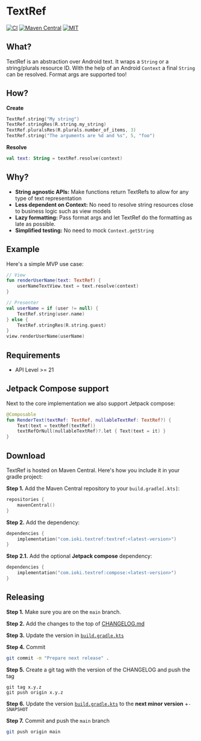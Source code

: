# TextRef

[![CI](https://github.com/ioki-mobility/TextRef/actions/workflows/test-lib.yml/badge.svg)](https://github.com/ioki-mobility/TextRef/actions/workflows/test-lib.yml)
[![Maven Central](https://img.shields.io/maven-central/v/com.ioki.textref/textref?labelColor=%2324292E&color=%233246c8)](https://central.sonatype.com/namespace/com.ioki.textref)
[![MIT](https://img.shields.io/badge/license-MIT-blue.svg?labelColor=%2324292E&color=%23d11064)](https://github.com/ioki-mobility/TextRef/blob/master/LICENSE.md)

## What?

TextRef is an abstraction over Android text. It wraps a `String` or a string/plurals resource ID.
With the help of an Android `Context` a final `String` can be resolved. Format args are supported too!

## How?

**Create**
```kotlin
TextRef.string("My string")
TextRef.stringRes(R.string.my_string)
TextRef.pluralsRes(R.plurals.number_of_items, 3)
TextRef.string("The arguments are %d and %s", 5, "foo")
```

**Resolve**
```kotlin
val text: String = textRef.resolve(context)
```

## Why?

* **String agnostic APIs:** Make functions return TextRefs to allow for any type of text representation
* **Less dependent on Context:** No need to resolve string resources close to business logic such as view models
* **Lazy formatting:** Pass format args and let TextRef do the formatting as late as possible.
* **Simplified testing:** No need to mock `Context.getString`

## Example

Here's a simple MVP use case:

```kotlin
// View
fun renderUserName(text: TextRef) {
    userNameTextView.text = text.resolve(context)
}

// Presenter
val userName = if (user != null) {
    TextRef.string(user.name)
} else {
    TextRef.stringRes(R.string.guest)
}
view.renderUserName(userName)
```

## Requirements

* API Level >= 21

## Jetpack Compose support

Next to the core implementation we also support Jetpack compose:

```kotlin
@Composable
fun RenderText(textRef: TextRef, nullableTextRef: TextRef?) {
    Text(text = textRef(textRef))
    textRefOrNull(nullableTextRef)?.let { Text(text = it) }
}
```

## Download

TextRef is hosted on Maven Central. Here's how you include it in your gradle project:

**Step 1.** Add the Maven Central repository to your `build.gradle[.kts]`:

```kotlin
repositories {
    mavenCentral()
}
```

**Step 2.** Add the dependency:

```kotlin
dependencies {
    implementation("com.ioki.textref:textref:<latest-version>")
}
```

**Step 2.1.** Add the optional **Jetpack compose** dependency:

```kotlin
dependencies {
    implementation("com.ioki.textref:compose:<latest-version>")
}
```

## Releasing

**Step 1.** Make sure you are on the `main` branch.

**Step 2.** Add the changes to the top of [CHANGELOG.md](CHANGELOG.md)

**Step 3.** Update the version in [`build.gradle.kts`](build.gradle.kts)

**Step 4.** Commit

```bash
git commit -m "Prepare next release" .
```

**Step 5.** Create a git tag with the version of the CHANGELOG and push the tag

```
git tag x.y.z
git push origin x.y.z
```

**Step 6.** Update the version [`build.gradle.kts`](build.gradle.kts) to the **next minor version** +`-SNAPSHOT`

**Step 7.** Commit and push the `main` branch

```bash
git push origin main
```
